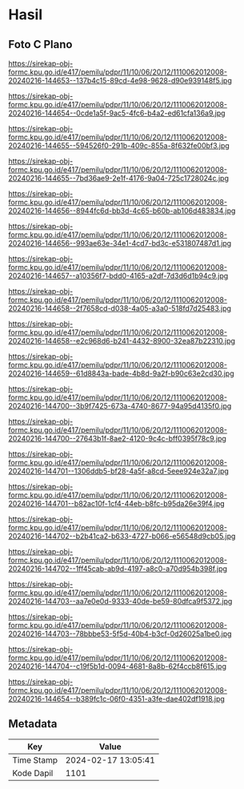 # Hasil

## Foto C Plano

https://sirekap-obj-formc.kpu.go.id/e417/pemilu/pdpr/11/10/06/20/12/1110062012008-20240216-144653--137b4c15-89cd-4e98-9628-d90e939148f5.jpg

https://sirekap-obj-formc.kpu.go.id/e417/pemilu/pdpr/11/10/06/20/12/1110062012008-20240216-144654--0cde1a5f-9ac5-4fc6-b4a2-ed61cfa136a9.jpg

https://sirekap-obj-formc.kpu.go.id/e417/pemilu/pdpr/11/10/06/20/12/1110062012008-20240216-144655--594526f0-291b-409c-855a-8f632fe00bf3.jpg

https://sirekap-obj-formc.kpu.go.id/e417/pemilu/pdpr/11/10/06/20/12/1110062012008-20240216-144655--7bd36ae9-2e1f-4176-9a04-725c1728024c.jpg

https://sirekap-obj-formc.kpu.go.id/e417/pemilu/pdpr/11/10/06/20/12/1110062012008-20240216-144656--8944fc6d-bb3d-4c65-b60b-ab106d483834.jpg

https://sirekap-obj-formc.kpu.go.id/e417/pemilu/pdpr/11/10/06/20/12/1110062012008-20240216-144656--993ae63e-34e1-4cd7-bd3c-e531807487d1.jpg

https://sirekap-obj-formc.kpu.go.id/e417/pemilu/pdpr/11/10/06/20/12/1110062012008-20240216-144657--a10356f7-bdd0-4165-a2df-7d3d6d1b94c9.jpg

https://sirekap-obj-formc.kpu.go.id/e417/pemilu/pdpr/11/10/06/20/12/1110062012008-20240216-144658--2f7658cd-d038-4a05-a3a0-518fd7d25483.jpg

https://sirekap-obj-formc.kpu.go.id/e417/pemilu/pdpr/11/10/06/20/12/1110062012008-20240216-144658--e2c968d6-b241-4432-8900-32ea87b22310.jpg

https://sirekap-obj-formc.kpu.go.id/e417/pemilu/pdpr/11/10/06/20/12/1110062012008-20240216-144659--61d8843a-bade-4b8d-9a2f-b90c63e2cd30.jpg

https://sirekap-obj-formc.kpu.go.id/e417/pemilu/pdpr/11/10/06/20/12/1110062012008-20240216-144700--3b9f7425-673a-4740-8677-94a95d4135f0.jpg

https://sirekap-obj-formc.kpu.go.id/e417/pemilu/pdpr/11/10/06/20/12/1110062012008-20240216-144700--27643b1f-8ae2-4120-9c4c-bff0395f78c9.jpg

https://sirekap-obj-formc.kpu.go.id/e417/pemilu/pdpr/11/10/06/20/12/1110062012008-20240216-144701--1306ddb5-bf28-4a5f-a8cd-5eee924e32a7.jpg

https://sirekap-obj-formc.kpu.go.id/e417/pemilu/pdpr/11/10/06/20/12/1110062012008-20240216-144701--b82ac10f-1cf4-44eb-b8fc-b95da26e39f4.jpg

https://sirekap-obj-formc.kpu.go.id/e417/pemilu/pdpr/11/10/06/20/12/1110062012008-20240216-144702--b2b41ca2-b633-4727-b066-e56548d9cb05.jpg

https://sirekap-obj-formc.kpu.go.id/e417/pemilu/pdpr/11/10/06/20/12/1110062012008-20240216-144702--1ff45cab-ab9d-4197-a8c0-a70d954b398f.jpg

https://sirekap-obj-formc.kpu.go.id/e417/pemilu/pdpr/11/10/06/20/12/1110062012008-20240216-144703--aa7e0e0d-9333-40de-be59-80dfca9f5372.jpg

https://sirekap-obj-formc.kpu.go.id/e417/pemilu/pdpr/11/10/06/20/12/1110062012008-20240216-144703--78bbbe53-5f5d-40b4-b3cf-0d26025a1be0.jpg

https://sirekap-obj-formc.kpu.go.id/e417/pemilu/pdpr/11/10/06/20/12/1110062012008-20240216-144704--c19f5b1d-0094-4681-8a8b-62f4ccb8f615.jpg

https://sirekap-obj-formc.kpu.go.id/e417/pemilu/pdpr/11/10/06/20/12/1110062012008-20240216-144654--b389fc1c-06f0-4351-a3fe-dae402df1918.jpg


## Metadata

| Key        | Value               |
| ---------- | ------------------- |
| Time Stamp | 2024-02-17 13:05:41 |
| Kode Dapil | 1101                |



